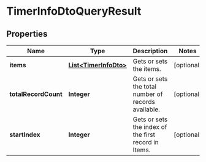 

# TimerInfoDtoQueryResult


## Properties

| Name | Type | Description | Notes |
|------------ | ------------- | ------------- | -------------|
|**items** | [**List&lt;TimerInfoDto&gt;**](TimerInfoDto.md) | Gets or sets the items. |  [optional] |
|**totalRecordCount** | **Integer** | Gets or sets the total number of records available. |  [optional] |
|**startIndex** | **Integer** | Gets or sets the index of the first record in Items. |  [optional] |




